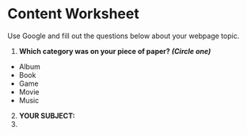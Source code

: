 # Content Worksheet

Use Google and fill out the questions below about your webpage topic.

1. **Which category was on your piece of paper? *(Circle one)***
  - Album
  - Book
  - Game
  - Movie
  - Music
2. **YOUR SUBJECT:**
3. 
